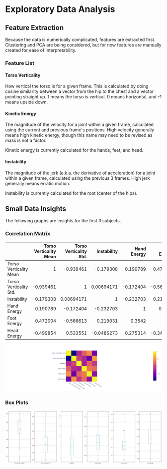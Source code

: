 # Exploratory Data Analysis

## Feature Extraction

Because the data is numerically complicated, features are extracted first. Clustering and PCA are being considered, but for now features are manually created for ease of interpretability.

### Feature List

#### Torso Verticality

How vertical the torso is for a given frame. This is calculated by doing cosine similarity between a vector from the hip to the chest and a vector pointing straight up. 1 means the torso is vertical, 0 means horizontal, and -1 means upside down.

#### Kinetic Energy

The magnitude of the velocity for a joint within a given frame, calculated using the current and previous frame's positions. High velocity generally means high kinetic energy, though this name may need to be revised as mass is not a factor.

Kinetic energy is currently calculated for the hands, feet, and head.

#### Instability

The magnitude of the jerk (a.k.a. the derivative of acceleration) for a joint within a given frame, calculated using the previous 3 frames. High jerk generally means erratic motion.

Instability is currently calculated for the root (center of the hips).

## Small Data Insights

The following graphs are insights for the first 3 subjects.

### Correlation Matrix

|                        |   Torso Verticality Mean |   Torso Verticality Std. |   Instability |   Hand Energy |   Foot Energy |   Head Energy |
|:-----------------------|-------------------------:|-------------------------:|--------------:|--------------:|--------------:|--------------:|
| Torso Verticality Mean |                 1        |              -0.939461   |   -0.179308   |      0.190789 |      0.472004 |    -0.499854  |
| Torso Verticality Std. |                -0.939461 |               1          |    0.00694171 |     -0.172404 |     -0.566613 |     0.533551  |
| Instability            |                -0.179308 |               0.00694171 |    1          |     -0.232703 |      0.219031 |    -0.0486273 |
| Hand Energy            |                 0.190789 |              -0.172404   |   -0.232703   |      1        |      0.3542   |     0.275314  |
| Foot Energy            |                 0.472004 |              -0.566613   |    0.219031   |      0.3542   |      1        |    -0.343434  |
| Head Energy            |                -0.499854 |               0.533551   |   -0.0486273  |      0.275314 |     -0.343434 |     1         |

![Feature Correlation Matrix](images/feature_correlation.png)

### Box Plots

![Feature Boxplots](images/feature_boxplots.png)
